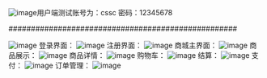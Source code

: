 ![image](https://github.com/user-attachments/assets/0179fa2b-fb65-40b4-8771-56b4dbb1faee)用户端测试账号为：cssc 密码：12345678

###################################################

![image](https://github.com/user-attachments/assets/d9aee7b0-7a57-4d3e-b13c-0b066ac550be)
登录界面：
![image](https://github.com/user-attachments/assets/b88ad651-97f1-4ccb-b18d-86ba37d54cb5)
注册界面：
![image](https://github.com/user-attachments/assets/04b3a5e4-fc59-4d52-bc27-5143c9b1e804)
商城主界面：
![image](https://github.com/user-attachments/assets/1152f644-2ff4-4b9e-a096-35384b20d0b5)
商品展示：
![image](https://github.com/user-attachments/assets/2b33de7b-df9e-4eb5-a876-2ab0a78e417e)
商品详情：
![image](https://github.com/user-attachments/assets/ba7feca2-78ac-4a3d-b561-83afeee91759)
购物车：
![image](https://github.com/user-attachments/assets/0e82f547-e0e1-4cb2-9121-fba059de660e)
结算：
![image](https://github.com/user-attachments/assets/0986bee1-c4a1-4b01-96a2-bee66b76b0d4)
支付：
![image](https://github.com/user-attachments/assets/43869060-db6c-44e3-9eb5-7a042a28ac12)
订单管理：
![image](https://github.com/user-attachments/assets/e0d730fa-5c73-485c-916e-1c2f512b48e6)
